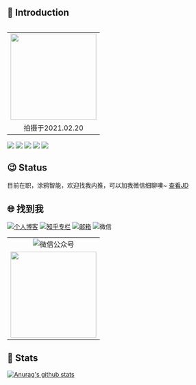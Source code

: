 ## 👋 Introduction

<table align="right" width="100%" border="0" cellspacing="0" cellpadding="0">
  <tr>
    <td align="center"><img src="https://static.xkcoding.com/blog/2021-02-20-me.jpg" width="200"/> </td>
  </tr>
  <tr>
    <td align="center">拍摄于2021.02.20</td>
  </tr>
</table>

![](https://img.shields.io/badge/status-up-brightgreen) ![](https://img.shields.io/badge/%E6%80%A7%E5%88%AB-♂-lightgrey) ![](https://img.shields.io/badge/%E7%8A%B6%E6%80%81-Married-pink) ![](https://img.shields.io/static/v1?label=%E5%BE%AE%E4%BF%A1&message=syk941020&color=7BB32E&logo=wechat) ![](https://visitor-badge.glitch.me/badge?page_id=github.com/xkcoding)

## 😉 Status

目前在职，涂鸦智能，欢迎找我内推，可以加我微信细聊噢~
[查看JD](https://github.com/xkcoding/spring-boot-demo/blob/master/jd.md)

## 🌐 找到我

<a href="https://xkcoding.com"><img alt="个人博客" src="https://img.shields.io/static/v1?label=%E4%B8%AA%E4%BA%BA%E5%8D%9A%E5%AE%A2&message=CodingDiary%20-%20%E4%BB%A3%E7%A0%81%E6%97%A5%E8%AE%B0&color=pink"/></a> <a href="https://www.zhihu.com/column/xkcoding"><img alt="知乎专栏" src="https://img.shields.io/static/v1?label=%E7%9F%A5%E4%B9%8E%E4%B8%93%E6%A0%8F&message=xkcoding&color=0084FF&logo=Zhihu"/></a> <a href="mailto:237497819@qq.com"><img alt="邮箱" src="https://img.shields.io/static/v1?label=%E9%82%AE%E7%AE%B1&message=237497819@qq.com&color=3ABFE6&logo=Minutemailer"/></a> <img alt="微信" src="https://img.shields.io/static/v1?label=%E5%BE%AE%E4%BF%A1&message=syk941020&color=7BB32E&logo=wechat"/>

<table width="100%" border="0" cellspacing="0" cellpadding="0">
  <tr>
    <td align="center"><img alt="微信公众号" src="https://img.shields.io/static/v1?label=%E5%BE%AE%E4%BF%A1%E5%85%AC%E4%BC%97%E5%8F%B7&message=xkcoding%E5%B0%8F%E5%87%AF%E6%89%A3%E4%B8%81&color=7BB32E&logo=wechat"/></td>
  </tr>
  <tr>
    <td align="center"><img align="center" src="https://xkcoding.com/images/xkcoding_qrcode.jpg" width="200"/></td>
  </tr>
</table>

## 💚 Stats

[![Anurag's github stats](https://github-readme-stats.vercel.app/api?username=xkcoding&count_private=true&show_icons=true&theme=onedark)](https://github.com/anuraghazra/github-readme-stats)
